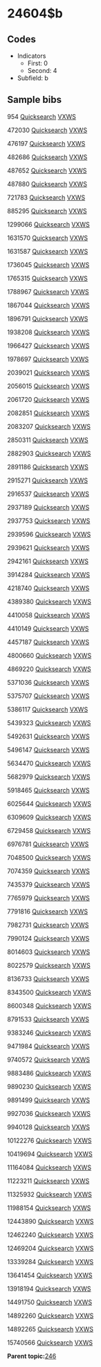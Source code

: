 # 24604$b

## Codes

-   Indicators
    -   First: 0
    -   Second: 4
-   Subfield: b

## Sample bibs

954 [Quicksearch](https://search.library.yale.edu/catalog/954) [VXWS](http://prodorbis.library.yale.edu:7014/vxws/GetHoldingsService?bibId=954)

472030 [Quicksearch](https://search.library.yale.edu/catalog/472030) [VXWS](http://prodorbis.library.yale.edu:7014/vxws/GetHoldingsService?bibId=472030)

476197 [Quicksearch](https://search.library.yale.edu/catalog/476197) [VXWS](http://prodorbis.library.yale.edu:7014/vxws/GetHoldingsService?bibId=476197)

482686 [Quicksearch](https://search.library.yale.edu/catalog/482686) [VXWS](http://prodorbis.library.yale.edu:7014/vxws/GetHoldingsService?bibId=482686)

487652 [Quicksearch](https://search.library.yale.edu/catalog/487652) [VXWS](http://prodorbis.library.yale.edu:7014/vxws/GetHoldingsService?bibId=487652)

487880 [Quicksearch](https://search.library.yale.edu/catalog/487880) [VXWS](http://prodorbis.library.yale.edu:7014/vxws/GetHoldingsService?bibId=487880)

721783 [Quicksearch](https://search.library.yale.edu/catalog/721783) [VXWS](http://prodorbis.library.yale.edu:7014/vxws/GetHoldingsService?bibId=721783)

885295 [Quicksearch](https://search.library.yale.edu/catalog/885295) [VXWS](http://prodorbis.library.yale.edu:7014/vxws/GetHoldingsService?bibId=885295)

1299066 [Quicksearch](https://search.library.yale.edu/catalog/1299066) [VXWS](http://prodorbis.library.yale.edu:7014/vxws/GetHoldingsService?bibId=1299066)

1631570 [Quicksearch](https://search.library.yale.edu/catalog/1631570) [VXWS](http://prodorbis.library.yale.edu:7014/vxws/GetHoldingsService?bibId=1631570)

1631587 [Quicksearch](https://search.library.yale.edu/catalog/1631587) [VXWS](http://prodorbis.library.yale.edu:7014/vxws/GetHoldingsService?bibId=1631587)

1736045 [Quicksearch](https://search.library.yale.edu/catalog/1736045) [VXWS](http://prodorbis.library.yale.edu:7014/vxws/GetHoldingsService?bibId=1736045)

1765315 [Quicksearch](https://search.library.yale.edu/catalog/1765315) [VXWS](http://prodorbis.library.yale.edu:7014/vxws/GetHoldingsService?bibId=1765315)

1788967 [Quicksearch](https://search.library.yale.edu/catalog/1788967) [VXWS](http://prodorbis.library.yale.edu:7014/vxws/GetHoldingsService?bibId=1788967)

1867044 [Quicksearch](https://search.library.yale.edu/catalog/1867044) [VXWS](http://prodorbis.library.yale.edu:7014/vxws/GetHoldingsService?bibId=1867044)

1896791 [Quicksearch](https://search.library.yale.edu/catalog/1896791) [VXWS](http://prodorbis.library.yale.edu:7014/vxws/GetHoldingsService?bibId=1896791)

1938208 [Quicksearch](https://search.library.yale.edu/catalog/1938208) [VXWS](http://prodorbis.library.yale.edu:7014/vxws/GetHoldingsService?bibId=1938208)

1966427 [Quicksearch](https://search.library.yale.edu/catalog/1966427) [VXWS](http://prodorbis.library.yale.edu:7014/vxws/GetHoldingsService?bibId=1966427)

1978697 [Quicksearch](https://search.library.yale.edu/catalog/1978697) [VXWS](http://prodorbis.library.yale.edu:7014/vxws/GetHoldingsService?bibId=1978697)

2039021 [Quicksearch](https://search.library.yale.edu/catalog/2039021) [VXWS](http://prodorbis.library.yale.edu:7014/vxws/GetHoldingsService?bibId=2039021)

2056015 [Quicksearch](https://search.library.yale.edu/catalog/2056015) [VXWS](http://prodorbis.library.yale.edu:7014/vxws/GetHoldingsService?bibId=2056015)

2061720 [Quicksearch](https://search.library.yale.edu/catalog/2061720) [VXWS](http://prodorbis.library.yale.edu:7014/vxws/GetHoldingsService?bibId=2061720)

2082851 [Quicksearch](https://search.library.yale.edu/catalog/2082851) [VXWS](http://prodorbis.library.yale.edu:7014/vxws/GetHoldingsService?bibId=2082851)

2083207 [Quicksearch](https://search.library.yale.edu/catalog/2083207) [VXWS](http://prodorbis.library.yale.edu:7014/vxws/GetHoldingsService?bibId=2083207)

2850311 [Quicksearch](https://search.library.yale.edu/catalog/2850311) [VXWS](http://prodorbis.library.yale.edu:7014/vxws/GetHoldingsService?bibId=2850311)

2882903 [Quicksearch](https://search.library.yale.edu/catalog/2882903) [VXWS](http://prodorbis.library.yale.edu:7014/vxws/GetHoldingsService?bibId=2882903)

2891186 [Quicksearch](https://search.library.yale.edu/catalog/2891186) [VXWS](http://prodorbis.library.yale.edu:7014/vxws/GetHoldingsService?bibId=2891186)

2915271 [Quicksearch](https://search.library.yale.edu/catalog/2915271) [VXWS](http://prodorbis.library.yale.edu:7014/vxws/GetHoldingsService?bibId=2915271)

2916537 [Quicksearch](https://search.library.yale.edu/catalog/2916537) [VXWS](http://prodorbis.library.yale.edu:7014/vxws/GetHoldingsService?bibId=2916537)

2937189 [Quicksearch](https://search.library.yale.edu/catalog/2937189) [VXWS](http://prodorbis.library.yale.edu:7014/vxws/GetHoldingsService?bibId=2937189)

2937753 [Quicksearch](https://search.library.yale.edu/catalog/2937753) [VXWS](http://prodorbis.library.yale.edu:7014/vxws/GetHoldingsService?bibId=2937753)

2939596 [Quicksearch](https://search.library.yale.edu/catalog/2939596) [VXWS](http://prodorbis.library.yale.edu:7014/vxws/GetHoldingsService?bibId=2939596)

2939621 [Quicksearch](https://search.library.yale.edu/catalog/2939621) [VXWS](http://prodorbis.library.yale.edu:7014/vxws/GetHoldingsService?bibId=2939621)

2942161 [Quicksearch](https://search.library.yale.edu/catalog/2942161) [VXWS](http://prodorbis.library.yale.edu:7014/vxws/GetHoldingsService?bibId=2942161)

3914284 [Quicksearch](https://search.library.yale.edu/catalog/3914284) [VXWS](http://prodorbis.library.yale.edu:7014/vxws/GetHoldingsService?bibId=3914284)

4218740 [Quicksearch](https://search.library.yale.edu/catalog/4218740) [VXWS](http://prodorbis.library.yale.edu:7014/vxws/GetHoldingsService?bibId=4218740)

4389380 [Quicksearch](https://search.library.yale.edu/catalog/4389380) [VXWS](http://prodorbis.library.yale.edu:7014/vxws/GetHoldingsService?bibId=4389380)

4410058 [Quicksearch](https://search.library.yale.edu/catalog/4410058) [VXWS](http://prodorbis.library.yale.edu:7014/vxws/GetHoldingsService?bibId=4410058)

4410149 [Quicksearch](https://search.library.yale.edu/catalog/4410149) [VXWS](http://prodorbis.library.yale.edu:7014/vxws/GetHoldingsService?bibId=4410149)

4457187 [Quicksearch](https://search.library.yale.edu/catalog/4457187) [VXWS](http://prodorbis.library.yale.edu:7014/vxws/GetHoldingsService?bibId=4457187)

4800660 [Quicksearch](https://search.library.yale.edu/catalog/4800660) [VXWS](http://prodorbis.library.yale.edu:7014/vxws/GetHoldingsService?bibId=4800660)

4869220 [Quicksearch](https://search.library.yale.edu/catalog/4869220) [VXWS](http://prodorbis.library.yale.edu:7014/vxws/GetHoldingsService?bibId=4869220)

5371036 [Quicksearch](https://search.library.yale.edu/catalog/5371036) [VXWS](http://prodorbis.library.yale.edu:7014/vxws/GetHoldingsService?bibId=5371036)

5375707 [Quicksearch](https://search.library.yale.edu/catalog/5375707) [VXWS](http://prodorbis.library.yale.edu:7014/vxws/GetHoldingsService?bibId=5375707)

5386117 [Quicksearch](https://search.library.yale.edu/catalog/5386117) [VXWS](http://prodorbis.library.yale.edu:7014/vxws/GetHoldingsService?bibId=5386117)

5439323 [Quicksearch](https://search.library.yale.edu/catalog/5439323) [VXWS](http://prodorbis.library.yale.edu:7014/vxws/GetHoldingsService?bibId=5439323)

5492631 [Quicksearch](https://search.library.yale.edu/catalog/5492631) [VXWS](http://prodorbis.library.yale.edu:7014/vxws/GetHoldingsService?bibId=5492631)

5496147 [Quicksearch](https://search.library.yale.edu/catalog/5496147) [VXWS](http://prodorbis.library.yale.edu:7014/vxws/GetHoldingsService?bibId=5496147)

5634470 [Quicksearch](https://search.library.yale.edu/catalog/5634470) [VXWS](http://prodorbis.library.yale.edu:7014/vxws/GetHoldingsService?bibId=5634470)

5682979 [Quicksearch](https://search.library.yale.edu/catalog/5682979) [VXWS](http://prodorbis.library.yale.edu:7014/vxws/GetHoldingsService?bibId=5682979)

5918465 [Quicksearch](https://search.library.yale.edu/catalog/5918465) [VXWS](http://prodorbis.library.yale.edu:7014/vxws/GetHoldingsService?bibId=5918465)

6025644 [Quicksearch](https://search.library.yale.edu/catalog/6025644) [VXWS](http://prodorbis.library.yale.edu:7014/vxws/GetHoldingsService?bibId=6025644)

6309609 [Quicksearch](https://search.library.yale.edu/catalog/6309609) [VXWS](http://prodorbis.library.yale.edu:7014/vxws/GetHoldingsService?bibId=6309609)

6729458 [Quicksearch](https://search.library.yale.edu/catalog/6729458) [VXWS](http://prodorbis.library.yale.edu:7014/vxws/GetHoldingsService?bibId=6729458)

6976781 [Quicksearch](https://search.library.yale.edu/catalog/6976781) [VXWS](http://prodorbis.library.yale.edu:7014/vxws/GetHoldingsService?bibId=6976781)

7048500 [Quicksearch](https://search.library.yale.edu/catalog/7048500) [VXWS](http://prodorbis.library.yale.edu:7014/vxws/GetHoldingsService?bibId=7048500)

7074359 [Quicksearch](https://search.library.yale.edu/catalog/7074359) [VXWS](http://prodorbis.library.yale.edu:7014/vxws/GetHoldingsService?bibId=7074359)

7435379 [Quicksearch](https://search.library.yale.edu/catalog/7435379) [VXWS](http://prodorbis.library.yale.edu:7014/vxws/GetHoldingsService?bibId=7435379)

7765979 [Quicksearch](https://search.library.yale.edu/catalog/7765979) [VXWS](http://prodorbis.library.yale.edu:7014/vxws/GetHoldingsService?bibId=7765979)

7791816 [Quicksearch](https://search.library.yale.edu/catalog/7791816) [VXWS](http://prodorbis.library.yale.edu:7014/vxws/GetHoldingsService?bibId=7791816)

7982731 [Quicksearch](https://search.library.yale.edu/catalog/7982731) [VXWS](http://prodorbis.library.yale.edu:7014/vxws/GetHoldingsService?bibId=7982731)

7990124 [Quicksearch](https://search.library.yale.edu/catalog/7990124) [VXWS](http://prodorbis.library.yale.edu:7014/vxws/GetHoldingsService?bibId=7990124)

8014603 [Quicksearch](https://search.library.yale.edu/catalog/8014603) [VXWS](http://prodorbis.library.yale.edu:7014/vxws/GetHoldingsService?bibId=8014603)

8022579 [Quicksearch](https://search.library.yale.edu/catalog/8022579) [VXWS](http://prodorbis.library.yale.edu:7014/vxws/GetHoldingsService?bibId=8022579)

8136733 [Quicksearch](https://search.library.yale.edu/catalog/8136733) [VXWS](http://prodorbis.library.yale.edu:7014/vxws/GetHoldingsService?bibId=8136733)

8343500 [Quicksearch](https://search.library.yale.edu/catalog/8343500) [VXWS](http://prodorbis.library.yale.edu:7014/vxws/GetHoldingsService?bibId=8343500)

8600348 [Quicksearch](https://search.library.yale.edu/catalog/8600348) [VXWS](http://prodorbis.library.yale.edu:7014/vxws/GetHoldingsService?bibId=8600348)

8791533 [Quicksearch](https://search.library.yale.edu/catalog/8791533) [VXWS](http://prodorbis.library.yale.edu:7014/vxws/GetHoldingsService?bibId=8791533)

9383246 [Quicksearch](https://search.library.yale.edu/catalog/9383246) [VXWS](http://prodorbis.library.yale.edu:7014/vxws/GetHoldingsService?bibId=9383246)

9471984 [Quicksearch](https://search.library.yale.edu/catalog/9471984) [VXWS](http://prodorbis.library.yale.edu:7014/vxws/GetHoldingsService?bibId=9471984)

9740572 [Quicksearch](https://search.library.yale.edu/catalog/9740572) [VXWS](http://prodorbis.library.yale.edu:7014/vxws/GetHoldingsService?bibId=9740572)

9883486 [Quicksearch](https://search.library.yale.edu/catalog/9883486) [VXWS](http://prodorbis.library.yale.edu:7014/vxws/GetHoldingsService?bibId=9883486)

9890230 [Quicksearch](https://search.library.yale.edu/catalog/9890230) [VXWS](http://prodorbis.library.yale.edu:7014/vxws/GetHoldingsService?bibId=9890230)

9891499 [Quicksearch](https://search.library.yale.edu/catalog/9891499) [VXWS](http://prodorbis.library.yale.edu:7014/vxws/GetHoldingsService?bibId=9891499)

9927036 [Quicksearch](https://search.library.yale.edu/catalog/9927036) [VXWS](http://prodorbis.library.yale.edu:7014/vxws/GetHoldingsService?bibId=9927036)

9940128 [Quicksearch](https://search.library.yale.edu/catalog/9940128) [VXWS](http://prodorbis.library.yale.edu:7014/vxws/GetHoldingsService?bibId=9940128)

10122276 [Quicksearch](https://search.library.yale.edu/catalog/10122276) [VXWS](http://prodorbis.library.yale.edu:7014/vxws/GetHoldingsService?bibId=10122276)

10419694 [Quicksearch](https://search.library.yale.edu/catalog/10419694) [VXWS](http://prodorbis.library.yale.edu:7014/vxws/GetHoldingsService?bibId=10419694)

11164084 [Quicksearch](https://search.library.yale.edu/catalog/11164084) [VXWS](http://prodorbis.library.yale.edu:7014/vxws/GetHoldingsService?bibId=11164084)

11223211 [Quicksearch](https://search.library.yale.edu/catalog/11223211) [VXWS](http://prodorbis.library.yale.edu:7014/vxws/GetHoldingsService?bibId=11223211)

11325932 [Quicksearch](https://search.library.yale.edu/catalog/11325932) [VXWS](http://prodorbis.library.yale.edu:7014/vxws/GetHoldingsService?bibId=11325932)

11988154 [Quicksearch](https://search.library.yale.edu/catalog/11988154) [VXWS](http://prodorbis.library.yale.edu:7014/vxws/GetHoldingsService?bibId=11988154)

12443890 [Quicksearch](https://search.library.yale.edu/catalog/12443890) [VXWS](http://prodorbis.library.yale.edu:7014/vxws/GetHoldingsService?bibId=12443890)

12462240 [Quicksearch](https://search.library.yale.edu/catalog/12462240) [VXWS](http://prodorbis.library.yale.edu:7014/vxws/GetHoldingsService?bibId=12462240)

12469204 [Quicksearch](https://search.library.yale.edu/catalog/12469204) [VXWS](http://prodorbis.library.yale.edu:7014/vxws/GetHoldingsService?bibId=12469204)

13339284 [Quicksearch](https://search.library.yale.edu/catalog/13339284) [VXWS](http://prodorbis.library.yale.edu:7014/vxws/GetHoldingsService?bibId=13339284)

13641454 [Quicksearch](https://search.library.yale.edu/catalog/13641454) [VXWS](http://prodorbis.library.yale.edu:7014/vxws/GetHoldingsService?bibId=13641454)

13918194 [Quicksearch](https://search.library.yale.edu/catalog/13918194) [VXWS](http://prodorbis.library.yale.edu:7014/vxws/GetHoldingsService?bibId=13918194)

14491750 [Quicksearch](https://search.library.yale.edu/catalog/14491750) [VXWS](http://prodorbis.library.yale.edu:7014/vxws/GetHoldingsService?bibId=14491750)

14892260 [Quicksearch](https://search.library.yale.edu/catalog/14892260) [VXWS](http://prodorbis.library.yale.edu:7014/vxws/GetHoldingsService?bibId=14892260)

14892265 [Quicksearch](https://search.library.yale.edu/catalog/14892265) [VXWS](http://prodorbis.library.yale.edu:7014/vxws/GetHoldingsService?bibId=14892265)

15740566 [Quicksearch](https://search.library.yale.edu/catalog/15740566) [VXWS](http://prodorbis.library.yale.edu:7014/vxws/GetHoldingsService?bibId=15740566)

**Parent topic:**[246](../../tags/246/246.md)

